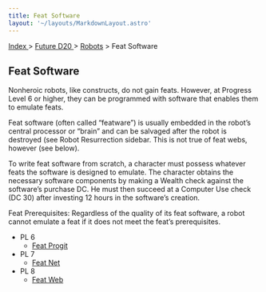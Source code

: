 ```yaml
---
title: Feat Software
layout: '~/layouts/MarkdownLayout.astro'
---
```


[ Index ](/) > [ Future D20 ](/future.d20.srd) > [Robots](/future.d20.srd/robots) > Feat Software

## Feat Software

Nonheroic robots, like constructs, do not gain feats. However, at Progress
Level 6 or higher, they can be programmed with software that enables them to
emulate feats.

Feat software (often called “featware”) is usually embedded in the robot’s
central processor or “brain” and can be salvaged after the robot is destroyed
(see Robot Resurrection sidebar. This is not true of feat webs, however (see
below).

To write feat software from scratch, a character must possess whatever feats
the software is designed to emulate. The character obtains the necessary
software components by making a Wealth check against the software’s purchase
DC. He must then succeed at a Computer Use check (DC 30) after investing 12
hours in the software’s creation.

Feat Prerequisites: Regardless of the quality of its feat software, a robot
cannot emulate a feat if it does not meet the feat’s prerequisites.

  * PL 6
    * [Feat Progit](/future.d20.srd/robots/feat.software/feat.progit)
  * PL 7
    * [Feat Net](/future.d20.srd/robots/feat.software/feat.net)
  * PL 8
    * [Feat Web](/future.d20.srd/robots/feat.software/feat.web)

